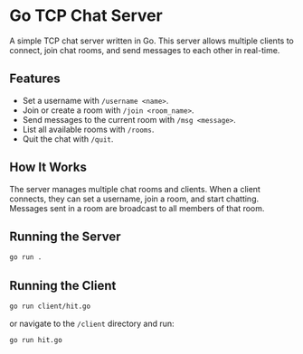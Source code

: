 # Go TCP Chat Server

A simple TCP chat server written in Go. This server allows multiple clients to connect, join chat rooms, and send messages to each other in real-time.

## Features

- Set a username with `/username <name>`.
- Join or create a room with `/join <room_name>`.
- Send messages to the current room with `/msg <message>`.
- List all available rooms with `/rooms`.
- Quit the chat with `/quit`.

## How It Works

The server manages multiple chat rooms and clients. When a client connects, they can set a username, join a room, and start chatting. Messages sent in a room are broadcast to all members of that room.

## Running the Server
```bash
go run .
```

## Running the Client
```bash
go run client/hit.go
```
or navigate to the `/client` directory and run:
```bash
go run hit.go
```